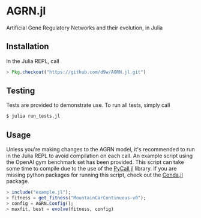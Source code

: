 # AGRN.jl
Artificial Gene Regulatory Networks and their evolution, in Julia

## Installation

In the Julia REPL, call

```julia
> Pkg.checkout("https://github.com/d9w/AGRN.jl.git")
```

## Testing

Tests are provided to demonstrate use. To run all tests, simply call

```bash
$ julia run_tests.jl
```

## Usage

Unless you're making changes to the AGRN model, it's recommended to run in the
Julia REPL to avoid compilation on each call. An example script using the OpenAI
gym benchmark set has been provided. This script can take some time to compile
due to the use of the [PyCall.jl](https://github.com/JuliaPy/PyCall.jl) library.
If you are missing python packages for running this script, check out
the [Conda.jl](https://github.com/JuliaPy/Conda.jl) package.

```julia
> include("example.jl");
> fitness = get_fitness("MountainCarContinuous-v0");
> config = AGRN.Config();
> maxfit, best = evolve(fitness, config)
```

